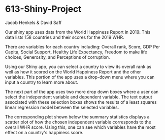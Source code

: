 # 613-Shiny-Project
Jacob Henkels &amp; David Saff

Our shiny app uses data from the World Happiness Report in 2019. This data lists 158 countries and their scores for the 2019 WHR.

There are variables for each country including: Overall rank, Score, GDP Per Capita, Social Support, Healthy Life Expectancy, Freedom to make life choices, Generosity,
and Perceptions of corruption.

Using our Shiny app, you can select a country to view its overall rank as well as how it scored on the World Happiness Report and the other variables. 
This portion of the app uses a drop-down menu where you can input a country to learn more about.

The next part of the app uses two more drop down boxes where a user can select the independent variable and dependent variable. The text output associated with these selection boxes shows the results of a least squares linear regression model between the selected variables.

The corresponding plot shown below the summary statistics  displays a scatter plot of how the chosen independent variable corresponds to the overall WHR score. Using this, one can see which variables have the most effect on a country's happiness score.
